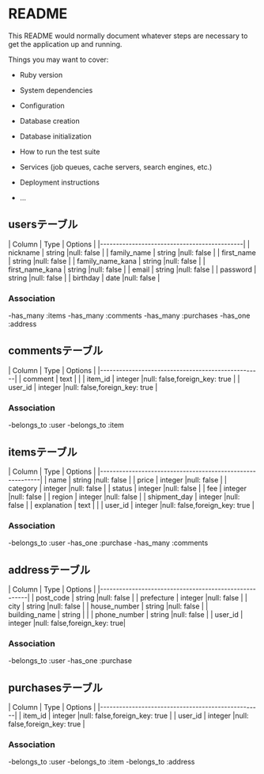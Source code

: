 # README

This README would normally document whatever steps are necessary to get the
application up and running.

Things you may want to cover:

* Ruby version

* System dependencies

* Configuration

* Database creation

* Database initialization

* How to run the test suite

* Services (job queues, cache servers, search engines, etc.)

* Deployment instructions

* ...

## usersテーブル
| Column           | Type        | Options    |
|---------------------------------------------|
| nickname         | string      |null: false |
| family_name      | string      |null: false |
| first_name       | string      |null: false |
| family_name_kana | string      |null: false |
| first_name_kana  | string      |null: false |
| email            | string      |null: false |
| password         | string      |null: false |
| birthday         | date        |null: false |

### Association
-has_many :items
-has_many :comments
-has_many :purchases
-has_one :address

## commentsテーブル
| Column   | Type    | Options                      |
|---------------------------------------------------|
| comment  | text    |                              |
| item_id  | integer |null: false,foreign_key: true |
| user_id  | integer |null: false,foreign_key: true |

### Association
-belongs_to :user
-belongs_to :item

## itemsテーブル
| Column       | Type        | Options                      |
|-----------------------------------------------------------|
| name         | string      |null: false                   |
| price        | integer     |null: false                   |
| category     | integer     |null: false                   |
| status       | integer     |null: false                   |
| fee          | integer     |null: false                   |
| region       | integer     |null: false                   |
| shipment_day | integer     |null: false                   |
| explanation  | text        |                              |
| user_id      | integer     |null: false,foreign_key: true |

### Association
-belongs_to :user
-has_one :purchase
-has_many :comments


## addressテーブル
| Column        | Type    | Options                     |
|-------------------------------------------------------|
| post_code     | string  |null: false                  |
| prefecture    | integer |null: false                  |
| city          | string  |null: false                  |
| house_number  | string  |null: false                  |
| building_name | string  |                             |
| phone_number  | string  |null: false                  |
| user_id       | integer |null: false,foreign_key: true|

### Association
-belongs_to :user
-has_one :purchase

## purchasesテーブル
| Column   | Type    | Options                      |
|---------------------------------------------------|
| item_id  | integer |null: false,foreign_key: true |
| user_id  | integer |null: false,foreign_key: true |

### Association
-belongs_to :user
-belongs_to :item
-belongs_to :address